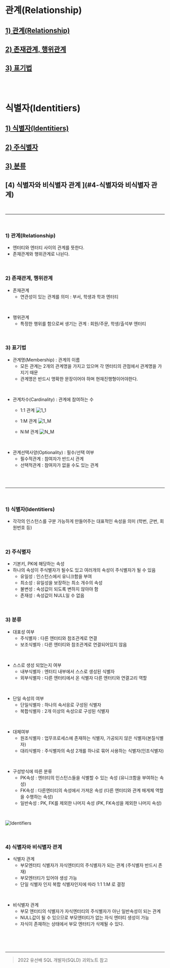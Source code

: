 

<br>

# 관계(Relationship)
 ## [1) 관계(Relationship) ](#1-관계Relationship)
 ## [2) 존재관계, 행위관계 ](#2-존재관계-행위관계)
 ## [3) 표기법 ](#3-표기법)

 <br>
 <br>

# 식별자(Identitiers)
 ## [1) 식별자(Identitiers) ](#1-식별자(Identitiers))
 ## [2) 주식별자 ](#2-주식별자)
 ## [3) 분류 ](#3-분류)
 ## [4) 식별자와 비식별자 관계 ](#4-식별자와 비식별자 관계)
 <br/>

---------------

<br/>

### 1) 관계(Relationship) 
 - 엔터티와 엔터티 사이의 관계를 뜻한다.
 - 존재관계와 행위관계로 나뉜다.

</br>

### 2) 존재관계, 행위관계 
 - 존재관계
   - 연관성이 있는 관계를 의미 : 부서, 학생과 학과 엔터티

</br>

- 행위관계
   - 특정한 행위를 함으로써 생기는 관계 : 회원/주문, 학생/출석부 엔터티

</br>

### 3) 표기법 
 - 관계명(Membership) : 관계의 이름
   - 모든 관계는 2개의 관계명을 가지고 있으며 각 엔터티의 관점에서 관계명을 가지기 때문
   - 관계명은 반드시 명확한 문장이어야 하며 현재진행형이어야한다.

</br>

 - 관계차수(Cardinality) : 관계에 참여하는 수
   - 1:1 관계
![1_1](https://user-images.githubusercontent.com/80929909/222911895-6f8f961a-3645-47aa-9571-d3461ce17d87.png)


   - 1:M 관계
![1_M](https://user-images.githubusercontent.com/80929909/222911980-6471fba6-c2f2-4cf5-9d58-18b5e40bb19c.png)



   - N:M 관계
![N_M](https://user-images.githubusercontent.com/80929909/222912050-cc6abff1-3a16-4b18-a14b-bfbb3830388e.PNG)

</br>


 - 관계선택사양(Optionality) : 필수/선택 여부
   - 필수적관계 : 참여자가 반드시 관계
   - 선택적관계 : 참여자가 없을 수도 있는 관계

</br>
<br>

--------
<br>

### 1) 식별자(Identitiers)
 - 각각의 인스턴스를 구분 가능하게 만들어주는 대표적인 속성을 의미 (학번, 군번, 회원번호 등)

</br>

### 2) 주식별자
 - 기본키, PK에 해당하는 속성
 - 하나의 속성이 주식별자가 될수도 있고 여러개의 속성이 주식별자가 될 수 있음
   - 유일성 : 인스턴스에서 유니크함을 부여
   - 최소성 : 유일성을 보장하는 최소 개수의 속성
   - 불변성 : 속성값이 되도록 변하지 않아야 함
   - 존재성 : 속성값이 NULL일 수 없음

<br>

### 3) 분류
 - 대표성 여부
   - 주식별자 : 다른 엔터티와 참조관계로 연결
   - 보조식별자 : 다른 엔터티와 참조관계로 연결되어있지 않음
   
<br>

 - 스스로 생성 되었는지 여부
   - 내부식별자 : 엔터티 내부에서 스스로 생성된 식별자
   - 외부식별자 : 다른 엔터티에서 온 식별자 다른 엔터티와 연결고리 역할

<br>

 - 단일 속성의 여부
   - 단일식별자 : 하나의 속서응로 구성된 식별자
   - 복합식별자 : 2개 이상의 속성으로 구성된 식별자

<br>

 - 대체여부
   - 원조식별자 : 업무프로세스에 존재하는 식별자, 가공되지 않은 식별자(본질식별자)
   - 대리식별자 : 주식별자의 속성 2개를 하나로 묶어 사용하는 식별자(인조식별자)

<br>

 - 구성방식에 따른 분류
   - PK속성 : 엔터티의 인스턴스들을 식별할 수 있는 속성 (유니크함을 부여하는 속성)
   - FK속성 : 다른엔터티의 속성에서 가져온 속성 (다른 엔터티와 관계 매게체 역할을 수행하는 속성)
   - 일반속성 : PK, FK를 제외한 나머지 속성 (PK, FK속성을 제외한 나머지 속성)
<br>

![Identifiers](https://user-images.githubusercontent.com/80929909/222915132-de8e7523-cb36-4ecc-9ca3-f7eafb01f690.PNG)

<br>

### 4) 식별자와 비식별자 관계
 - 식별자 관계
   - 부모엔터티 식별자가 자식엔터티의 주식별자가 되는 관계 (주식별자 반드시 존재)
   - 부모엔터티가 있어야 생성 가능 
   - 단일 식별자 인지 복합 식별자인지에 따라 1:1 1:M 로 결정

<br>

- 비식별자 관계
   - 부모 엔터티의 식별자가 자식엔터티의 주식별자가 아닌 일반속성이 되는 관계
   - NULL값이 될 수 있으므로 부모엔터티가 없는 자식 엔터티 생성이 가능
   - 자식이 존재하는 상태에서 부모 엔터티가 삭제될 수 있다.

<br>
<br>
<br>

--------
> 2022 유선배 SQL 개발자(SQLD) 괴외노트 참고
